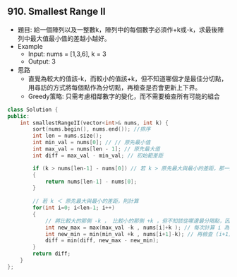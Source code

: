 ## 910. Smallest Range II
- 題目: 給一個陣列以及一整數k，陣列中的每個數字必須作+k或-k，求最後陣列中最大值最小值的差越小越好。
- Example
    - Input: nums = [1,3,6], k = 3
    - Output: 3
- 思路
    - 直覺為較大的值該-k，而較小的值該+k，但不知道哪個才是最佳分切點，用尋訪的方式將每個點作為分切點，再檢查是否會更新上下界。
    - Greedy策略: 只需考慮相鄰數字的變化，而不需要檢查所有可能的組合
```cpp
class Solution {
public:
    int smallestRangeII(vector<int>& nums, int k) {
        sort(nums.begin(), nums.end()); //排序
        int len = nums.size();
        int min_val = nums[0]; // // 原先最小值
        int max_val = nums[len - 1]; // 原先最大值
        int diff = max_val - min_val; // 初始範差距

        if (k > nums[len-1] - nums[0]) // 若 k > 原先最大與最小的差距，那一起 +k or -k　才可得最小差距
        {
            return nums[len-1] - nums[0];
        }
        
        // 若 k ＜ 原先最大與最小的差距，則計算
        for(int i=0; i<len-1; i++)
        {
            // 將比較大的那側 -k ， 比較小的那側 +k ，但不知該從哪邊最分隔點，因此做尋訪檢查 
            int new_max = max(max_val -k , nums[i]+k ); // 每次計算 i 為分隔點，作 +k ，並確認是否有更新 max_val
            int new_min = min(min_val +k , nums[i+1]-k); // 再檢查 (i+1) -k  後是否有更新 min_val ，
            diff = min(diff, new_max - new_min);
        }
        return diff;
    }
};
```
